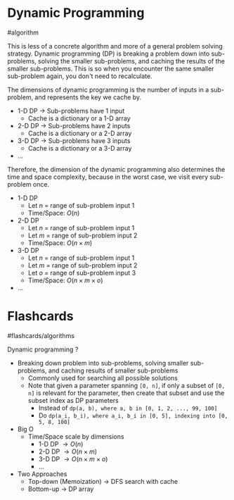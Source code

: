 # Dynamic Programming
#algorithm 

This is less of a concrete algorithm and more of a general problem solving strategy. Dynamic programming (DP) is breaking a problem down into sub-problems, solving the smaller sub-problems, and caching the results of the smaller sub-problems. This is so when you encounter the same smaller sub-problem again, you don't need to recalculate.

The dimensions of dynamic programming is the number of inputs in a sub-problem, and represents the key we cache by.
- 1-D DP $\to$ Sub-problems have 1 input
	- Cache is a dictionary or a 1-D array
- 2-D DP $\to$ Sub-problems have 2 inputs
	- Cache is a dictionary or a 2-D array
- 3-D DP $\to$ Sub-problems have 3 inputs
	- Cache is a dictionary or a 3-D array
- $\dots$

Therefore, the dimension of the dynamic programming also determines the time and space complexity, because in the worst case, we visit every sub-problem once.
- 1-D DP
	- Let $n$ = range of sub-problem input 1
	- Time/Space: $O(n)$
- 2-D DP
	- Let $n$ = range of sub-problem input 1
	- Let $m$ = range of sub-problem input 2
	- Time/Space: $O(n \times m)$
- 3-D DP
	- Let $n$ = range of sub-problem input 1
	- Let $m$ = range of sub-problem input 2
	- Let $o$ = range of sub-problem input 3
	- Time/Space: $O(n \times m \times o)$
- $\dots$

# Flashcards
#flashcards/algorithms 

Dynamic programming
?
- Breaking down problem into sub-problems, solving smaller sub-problems, and caching results of smaller sub-problems
	- Commonly used for searching all possible solutions
	- Note that given a parameter spanning `[0, n]`, if only a subset of `[0, n]` is relevant for the parameter, then create that subset and use the subset index as DP parameters
		- Instead of `dp(a, b), where a, b in [0, 1, 2, ..., 99, 100]`
		- Do `dp(a_i, b_i), where a_i, b_i in [0, 5], indexing into [0, 5, 8, 100]`
- Big O
	- Time/Space scale by dimensions
		- 1-D DP $\to O(n)$
		- 2-D DP $\to O(n \times m)$
		- 3-D DP $\to O(n \times m \times o)$
		- $\dots$
- Two Approaches
	- Top-down (Memoization) $\to$ DFS search with cache
	- Bottom-up $\to$ DP array
<!--SR:!2025-01-21,9,250-->